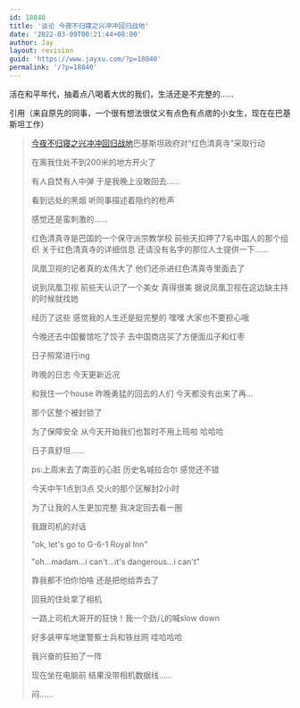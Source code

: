 ```yaml
---
id: 18040
title: '谈论 今夜不归寝之兴冲冲回归战地'
date: '2022-03-09T00:21:44+08:00'
author: Jay
layout: revision
guid: 'https://www.jayxu.com/?p=18040'
permalink: '/?p=18040'
---
```


活在和平年代，抽着点八喝着大优的我们，生活还是不完整的……

引用（来自原先的同事，一个很有想法很仗义有点色有点痞的小女生，现在在巴基斯坦工作）

<blockquote><a href="https://www.jayxu.com/log/wp-content/uploads/2007/07/cns!11763DC548D07D7B!328.entry">今夜不归寝之兴冲冲回归战地</a>巴基斯坦政府对“红色清真寺”采取行动

在离我住处不到200米的地方开火了

有人自焚有人中弹 于是我晚上没敢回去......

看到远处的黑烟 听同事描述着隐约的枪声

感觉还是蛮刺激的......

红色清真寺是巴国的一个保守派宗教学校 前些天扣押了7名中国人的那个组织  关于红色清真寺的详细信息 还请没有名字的那位人士提供一下......

凤凰卫视的记者真的太伟大了 他们还杀进红色清真寺里面去了

说到凤凰卫视 前些天认识了一个美女 真得很美 据说凤凰卫视在这边缺主持的时候就找她

经历了这些 感觉我的人生还是挺完整的 嘿嘿 大家也不要担心哦

今晚还去中国餐馆吃了饺子 去中国商店买了方便面瓜子和红枣

日子照常进行ing

昨晚的日志 今天更新近况

和我住一个house 昨晚勇猛的回去的人们 今天都没有出来了再...

那个区整个被封锁了

为了保障安全 从今天开始我们也暂时不用上班啦 哈哈哈

日子真舒坦......

ps:上周末去了南亚的心脏 历史名城拉合尔 感觉还不错

今天中午1点到3点 交火的那个区解封2小时

为了让我的人生更加完整 我决定回去看一圈

我跟司机的对话

"ok, let's go to G-6-1 Royal Inn"

"oh...madam...i can't...it's dangerous...i can't"

靠我都不怕你怕啥 还是把他给弄去了

回我的住处拿了相机

一路上司机大哥开的狂快！我一个劲儿的喊slow down

好多装甲车地堡警察士兵和铁丝网 哇哈哈哈

我兴奋的狂拍了一阵

现在坐在电脑前 结果没带相机数据线......

闷......</blockquote>